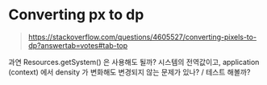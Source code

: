

# Converting px to dp

> https://stackoverflow.com/questions/4605527/converting-pixels-to-dp?answertab=votes#tab-top


과연 Resources.getSystem() 은 사용해도 될까?
시스템의 전역값이고, application (context) 에서 density 가 변화해도 변경되지 않는 문제가 있나? / 테스트 해볼까?
<!--stackedit_data:
eyJoaXN0b3J5IjpbLTE2NjI2NTU1ODJdfQ==
-->